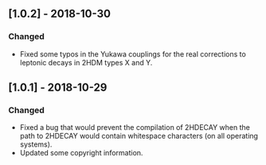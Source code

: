 ## [1.0.2] - 2018-10-30
### Changed
- Fixed some typos in the Yukawa couplings for the real corrections to leptonic decays in 2HDM types X and Y.

## [1.0.1] - 2018-10-29
### Changed
- Fixed a bug that would prevent the compilation of 2HDECAY when the path to 2HDECAY would contain whitespace characters (on all operating systems).
- Updated some copyright information.
